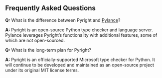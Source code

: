 ## Frequently Asked Questions

**Q:** What is the difference between Pyright and [Pylance](https://github.com/microsoft/pylance-release)?

**A:** Pyright is an open-source Python type checker and language server. Pylance leverages Pyright’s functionality with additional features, some of which are not open-sourced.

**Q:** What is the long-term plan for Pyright?

**A:** Pyright is an officially-supported Microsoft type checker for Python. It will continue to be developed and maintained as an open-source project under its original MIT license terms.
